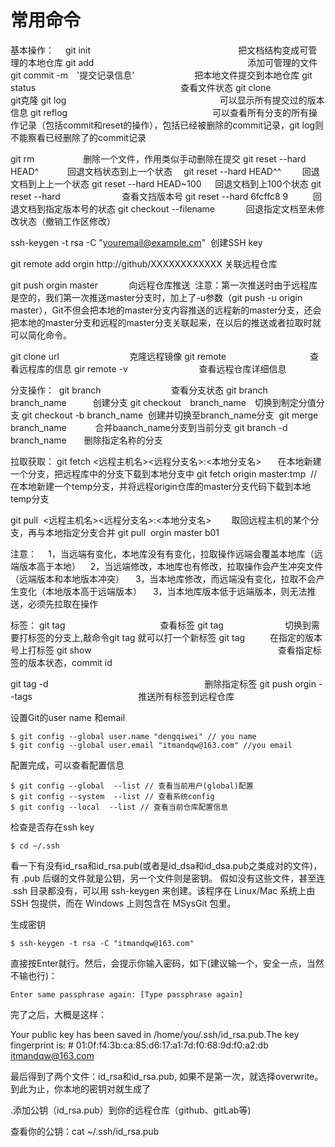 # 常用命令



基本操作： 
git init                                     把文档结构变成可管理的本地仓库
git add                   添加可管理的文件
git commit -m '提交记录信息'         把本地文件提交到本地仓库
git status                  查看文件状态
git clone <url>                 					git克隆
git log                        可以显示所有提交过的版本信息
git reflog                  可以查看所有分支的所有操作记录（包括commit和reset的操作），包括已经被删除的commit记录，git log则不能察看已经删除了的commit记录



git rm<filename>       删除一个文件，作用类似手动删除在提交
git reset --hard HEAD^    回退文档状态到上一个状态 
git reset --hard HEAD^^      回退文档到上上一个状态
git reset --hard HEAD~100   回退文档到上100个状态
git reset --hard       查看文挡版本号
git reset --hard 6fcffc8 9     回退文档到指定版本号的状态
git checkout --filename     回退指定文档至未修改状态（撤销工作区修改）





ssh-keygen -t rsa -C "youremail@example.cm"  创建SSH key


git remote add orgin http://github/XXXXXXXXXXXX 关联远程仓库


git push orgin master          向远程仓库推送  注意：第一次推送时由于远程库是空的，我们第一次推送master分支时，加上了-u参数（git push -u origin master），Git不但会把本地的master分支内容推送的远程新的master分支，还会把本地的master分支和远程的master分支关联起来，在以后的推送或者拉取时就可以简化命令。


git clone url                          克隆远程镜像
git remote           查看远程库的信息
gir remote -v           查看远程仓库详细信息



分支操作： 
git branch                          查看分支状态
git branch branch_name   创建分支
git checkout branch_name 切换到制定分值分支
git checkout -b branch_name  创建并切换至branch_name分支 
git merge branch_name    合并baanch_name分支到当前分支
git branch -d branch_name  删除指定名称的分支


拉取获取：
git fetch <远程主机名><远程分支名>:<本地分支名>    在本地新建一个分支，把远程库中的分支下载到本地分支中
git fetch origin master:tmp 
//在本地新建一个temp分支，并将远程origin仓库的master分支代码下载到本地temp分支

git pull  <远程主机名><远程分支名>:<本地分支名>   取回远程主机的某个分支，再与本地指定分支合并
git pull  orgin master b01    


注意：
 1，当远端有变化，本地库没有有变化，拉取操作远端会覆盖本地库（远端版本高于本地）
   2，当远端修改，本地库也有修改，拉取操作会产生冲突文件（远端版本和本地版本冲突）
 3，当本地库修改，而远端没有变化，拉取不会产生变化（本地版本高于远端版本）
 3，当本地库版本低于远端版本，则无法推送，必须先拉取在操作



标签：
git tag             查看标签
git tag<name>       切换到需要打标签的分支上,敲命令git tag <name>就可以打一个新标签
git tag <name> <commit id>    在指定的版本号上打标签
git show <tagname>                     查看指定标签的版本状态，commit id

git tag -d <tagname>                   删除指定标签
git push orgin --tags                    推送所有标签到远程仓库

设置Git的user name 和email

```
$ git config --global user.name "dengqiwei" // you name
$ git config --global user.email "itmandqw@163.com" //you email
```

配置完成，可以查看配置信息

```
$ git config --global  --list // 查看当前用户(global)配置
$ git config --system  --list // 查看系统config
$ git config --local  --list // 查看当前仓库配置信息
```

检查是否存在ssh  key

```
$ cd ~/.ssh
```

看一下有没有id_rsa和id_rsa.pub(或者是id_dsa和id_dsa.pub之类成对的文件)，有 .pub 后缀的文件就是公钥，另一个文件则是密钥。
假如没有这些文件，甚至连 .ssh 目录都没有，可以用 ssh-keygen 来创建。该程序在 Linux/Mac 系统上由 SSH 包提供，而在 Windows 上则包含在 MSysGit 包里。

生成密钥

```
$ ssh-keygen -t rsa -C "itmandqw@163.com"
```

直接按Enter就行。然后，会提示你输入密码，如下(建议输一个，安全一点，当然不输也行)：

```
Enter same passphrase again: [Type passphrase again]
```

完了之后，大概是这样：

Your public key has been saved in /home/you/.ssh/id_rsa.pub.The key fingerprint is: # 01:0f:f4:3b:ca:85:d6:17:a1:7d:f0:68:9d:f0:a2:db itmandqw@163.com



最后得到了两个文件：id_rsa和id_rsa.pub, 如果不是第一次，就选择overwrite。
到此为止，你本地的密钥对就生成了

.添加公钥（id_rsa.pub）到你的远程仓库（github、gitLab等)

查看你的公钥：cat ~/.ssh/id_rsa.pub

